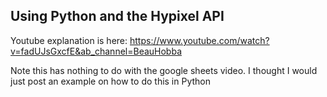 ## Using Python and the Hypixel API 

Youtube explanation is here: https://www.youtube.com/watch?v=fadUJsGxcfE&ab_channel=BeauHobba

Note this has nothing to do with the google sheets video. I thought I would just post an example on how to do this in Python

